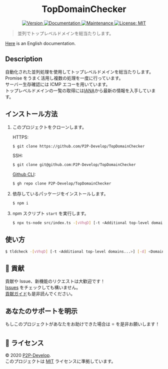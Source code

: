 <h1 align="center">TopDomainChecker</h1>

<p align="center">
  <a href="https://github.com/P2P-Develop/TopDomainChecker/blob/main/package.json" target="_blank">
    <img alt="Version" src="https://img.shields.io/github/package-json/v/P2P-Develop/TopDomainChecker?style=flat-square">
  </a>
  <a href="https://github.com/P2P-Develop/tree/main/docs" target="_blank">
    <img alt="Documentation" src="https://img.shields.io/badge/documentation-yes-brightgreen.svg?style=flat-square" />
  </a>
  <a href="https://github.com/P2P-Develop/TopDomainChecker/graphs/commit-activity" target="_blank">
    <img alt="Maintenance" src="https://img.shields.io/badge/Maintained%3F-yes-green.svg?style=flat-square" />
  </a>
  <a href="LICENSE" target="_blank">
    <img alt="License: MIT" src="https://img.shields.io/github/license/P2P-Develop/TopDomainChecker?style=flat-square" />
  </a>
</p>

> 並列でトップレベルドメインを総当たりします。

[Here](../README.md) is an English documentation.

## Description

自動化された並列処理を使用してトップレベルドメインを総当たりします。  
Promise をうまく活用し複数の処理を一度に行っています。  
サーバー生存確認には ICMP エコーを用いています。  
トップレベルドメインの一覧の取得には[IANA](https://data.iana.org/TLD/tlds-alpha-by-domain.txt)から最新の情報を入手しています。

## インストール方法

1. このプロジェクトをクローンします。

   HTTPS:

   ```bash
   $ git clone https://github.com/P2P-Develop/TopDomainChecker
   ```

   SSH:

   ```bash
   $ git clone git@github.com:P2P-Develop/TopDomainChecker
   ```

   [Github CLI](https://github.com/cli/cli):

   ```bash
   $ gh repo clone P2P-Develop/TopDomainChecker
   ```

2. 依存しているパッケージをインストールします。

   ```bash
   $ npm i
   ```

3. npm スクリプト `start` を実行します。

   ```bash
   $ npx ts-node src/index.ts -[vVhqD] [-t <Additional top-level domains...>] [-d] <Domains...>
   ```

<!--
このプロジェクトは[npm](https://npmjs.com/package/tldcheck)からインストールすることができます。

```sh
$ npm i -g tldcheck
```
-->

## 使い方

```sh
$ tldcheck -[vVhqD] [-t <Additional top-level domains...>] [-d] <Domains...>
```

<!--
## テストの実行

```sh
$ npm test
```
-->

## 🤝 貢献

貢献や Issue、新機能のリクエストは大歓迎です！  
[Issues](https://github.com/P2P-Develop/TopDomainChecker/issues) をチェックしても構いません。  
[貢献ガイド](docs/CONTRIBUTING.md)も是非読んでください。

## あなたのサポートを明示

もしこのプロジェクトがあなたをお助けできた場合は ⭐️ を是非お願いします！

## 📝 ライセンス

© 2020 [P2P-Develop](https://github.com/P2P-Develop).  
このプロジェクトは [MIT](../LICENSE) ライセンスに準拠しています。
